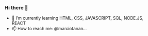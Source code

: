### Hi there 👋


- 🌱 I’m currently learning HTML, CSS, JAVASCRIPT, SQL, NODE.JS, REACT
- 📫 How to reach me: @marciotanan...

